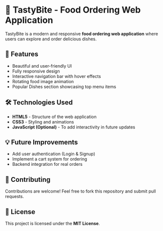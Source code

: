# 🍔 TastyBite - Food Ordering Web Application  

TastyBite is a modern and responsive **food ordering web application** where users can explore and order delicious dishes.  

## 🚀 Features  
- Beautiful and user-friendly UI  
- Fully responsive design  
- Interactive navigation bar with hover effects  
- Rotating food image animation  
- Popular Dishes section showcasing top menu items  

## 🛠️ Technologies Used  
- **HTML5** - Structure of the web application  
- **CSS3** - Styling and animations  
- **JavaScript (Optional)** - To add interactivity in future updates  

## 💡 Future Improvements  
- Add user authentication (Login & Signup)  
- Implement a cart system for ordering  
- Backend integration for real orders  

## 🤝 Contributing  
Contributions are welcome! Feel free to fork this repository and submit pull requests.  

## 📜 License  
This project is licensed under the **MIT License**.  


